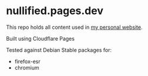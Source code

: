 # nullified.pages.dev

This repo holds all content used in [my personal website](https://nullified.pages.dev).

Built using Cloudflare Pages

Tested against Debian Stable packages for:
- firefox-esr
- chromium
